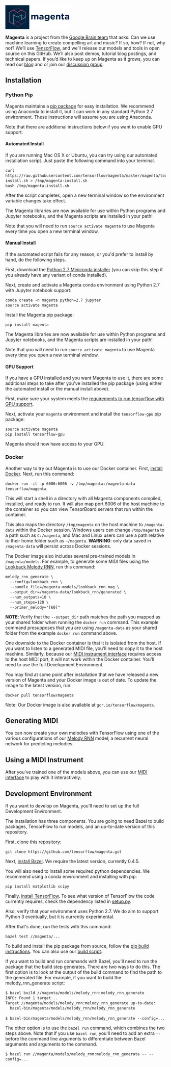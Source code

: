 <img src="magenta-logo-bg.png" height="75">

**Magenta** is a project from the [Google Brain team](https://research.google.com/teams/brain/)
that asks: Can we use machine learning to create compelling art and music? If
so, how? If not, why not?  We’ll use [TensorFlow](https://www.tensorflow.org),
and we’ll release our models and tools in open source on this GitHub. We’ll also
post demos, tutorial blog postings, and technical papers. If you’d like to keep
up on Magenta as it grows, you can read our [blog](http://magenta.tensorflow.org) and or join our
[discussion group](http://groups.google.com/a/tensorflow.org/forum/#!forum/magenta-discuss).

## Installation

### Python Pip

Magenta maintains a [pip package](https://pypi.python.org/pypi/magenta) for easy
installation. We recommend using Anaconda to install it, but it can work in any
standard Python 2.7 environment. These instructions will assume you are using
Anaconda.

Note that there are additional instructions below if you want to enable GPU support.

#### Automated Install

If you are running Mac OS X or Ubuntu, you can try using our automated
installation script. Just paste the following command into your terminal.

```
curl https://raw.githubusercontent.com/tensorflow/magenta/master/magenta/tools/magenta-install.sh > /tmp/magenta-install.sh
bash /tmp/magenta-install.sh
```

After the script completes, open a new terminal window so the environment
variable changes take effect.

The Magenta libraries are now available for use within Python programs and
Jupyter notebooks, and the Magenta scripts are installed in your path!

Note that you will need to run `source activate magenta` to use Magenta every
time you open a new terminal window.

#### Manual Install

If the automated script fails for any reason, or you'd prefer to install by
hand, do the following steps.

First, download the
[Python 2.7 Miniconda installer](http://conda.pydata.org/miniconda.html) (you
can skip this step if you already have any variant of conda installed).

Next, create and activate a Magenta conda environment using Python 2.7 with
Jupyter notebook support:

```
conda create -n magenta python=2.7 jupyter
source activate magenta
```

Install the Magenta pip package:

```
pip install magenta
```

The Magenta libraries are now available for use within Python programs and
Jupyter notebooks, and the Magenta scripts are installed in your path!

Note that you will need to run `source activate magenta` to use Magenta every
time you open a new terminal window.

#### GPU Support

If you have a GPU installed and you want Magenta to use it, there are some additional
steps to take after you've installed the pip package (using either the automated
install or the manual install above).

First, make sure your system meets the [requirements to run tensorflow with GPU support](
https://www.tensorflow.org/install/install_linux#nvidia_requirements_to_run_tensorflow_with_gpu_support).

Next, activate your `magenta` environment and install the `tensorflow-gpu` pip package:

```
source activate magenta
pip install tensorflow-gpu
```

Magenta should now have access to your GPU.

### Docker
Another way to try out Magenta is to use our Docker container.
First, [install Docker](https://docs.docker.com/engine/installation/). Next, run
this command:

```
docker run -it -p 6006:6006 -v /tmp/magenta:/magenta-data tensorflow/magenta
```

This will start a shell in a directory with all Magenta components compiled,
installed, and ready to run. It will also map port 6006 of the host machine to
the container so you can view TensorBoard servers that run within the container.

This also maps the directory `/tmp/magenta` on the host machine to
`/magenta-data` within the Docker session. Windows users can change
`/tmp/magenta` to a path such as `C:/magenta`, and Mac and Linux users
can use a path relative to their home folder such as `~/magenta`.
**WARNING**: only data saved in `/magenta-data` will persist across Docker
sessions.

The Docker image also includes several pre-trained models in
`/magenta/models`. For example, to generate some MIDI files using the
[Lookback Melody RNN](magenta/models/melody_rnn#lookback), run this command:

```
melody_rnn_generate \
  --config=lookback_rnn \
  --bundle_file=/magenta-models/lookback_rnn.mag \
  --output_dir=/magenta-data/lookback_rnn/generated \
  --num_outputs=10 \
  --num_steps=128 \
  --primer_melody="[60]"
```

**NOTE**: Verify that the `--output_dir` path matches the path you
mapped as your shared folder when running the `docker run` command. This
example command presupposes that you are using `/magenta-data` as your
shared folder from the example `docker run` command above.

One downside to the Docker container is that it is isolated from the host. If
you want to listen to a generated MIDI file, you'll need to copy it to the host
machine. Similarly, because our
[MIDI instrument interface](magenta/interfaces/midi) requires access to the host
MIDI port, it will not work within the Docker container. You'll need to use the
full Development Environment.

You may find at some point after installation that we have released a new version of Magenta and your Docker image is out of date. To update the image to the latest version, run:

```
docker pull tensorflow/magenta
```

Note: Our Docker image is also available at `gcr.io/tensorflow/magenta`.

## Generating MIDI

You can now create your own melodies with TensorFlow using one of the various configurations of our
[Melody RNN](magenta/models/melody_rnn) model; a recurrent neural network for predicting melodies.

## Using a MIDI Instrument

After you've trained one of the models above, you can use our [MIDI interface](magenta/interfaces/midi) to play with it interactively.

## Development Environment
If you want to develop on Magenta, you'll need to set up the full Development
Environment.

The installation has three components. You are going to need Bazel to build packages, TensorFlow to run models, and an up-to-date version of this repository.

First, clone this repository:

```
git clone https://github.com/tensorflow/magenta.git
```

Next, [install Bazel](https://bazel.build/docs/install.html). We require the
latest version, currently 0.4.5.

You will also need to install some required python dependencies. We recommend
using a conda environment and installing with pip:

```
pip install matplotlib scipy
```

Finally,
[install TensorFlow](https://www.tensorflow.org/get_started/os_setup.html).
To see what version of TensorFlow the code currently requires, check the
dependency listed in [setup.py](magenta/tools/pip/setup.py).

Also, verify that your environment uses Python 2.7. We do aim to support
Python 3 eventually, but it is currently experimental.

After that's done, run the tests with this command:

```
bazel test //magenta/...
```

To build and install the pip package from source, follow the
[pip build instructions](magenta/tools/pip#building-the-package). You can also
use our [build script](magenta/tools/build.sh).

If you want to build and run commands with Bazel, you'll need to run the package
that the build step generates. There are two ways to do this. The first option is
to look at the output of the build command to find the path to the generated file.
For example, if you want to build the melody_rnn_generate script:

```
$ bazel build //magenta/models/melody_rnn:melody_rnn_generate
INFO: Found 1 target...
Target //magenta/models/melody_rnn:melody_rnn_generate up-to-date:
  bazel-bin/magenta/models/melody_rnn/melody_rnn_generate

$ bazel-bin/magenta/models/melody_rnn/melody_rnn_generate --config=...
```

The other option is to use the `bazel run` command, which combines the two steps
above. Note that if you use `bazel run`, you'll need to add an extra `--` before
the command line arguments to differentiate between Bazel arguments and arguments
to the command.

```
$ bazel run //magenta/models/melody_rnn:melody_rnn_generate -- --config=...
```

